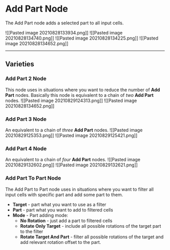 # Add Part Node
The Add Part node adds a selected part to all input cells.

![[Pasted image 20210828133934.png]]
![[Pasted image 20210828134740.png]]
![[Pasted image 20210828134225.png]]
![[Pasted image 20210828134652.png]]

---

## Varieties 
### Add Part 2 Node
This node uses in situations where you want to reduce the number of **Add Part** nodes. Basically this node is equivalent to a chain of *two* **Add Part** nodes.
![[Pasted image 20210829124313.png]]
![[Pasted image 20210828134652.png]]


### Add Part 3 Node
An equivalent to a chain of *three* **Add Part** nodes.
![[Pasted image 20210829125353.png]]
![[Pasted image 20210829125421.png]]

### Add Part 4 Node
An equivalent to a chain of *four* **Add Part** nodes.
![[Pasted image 20210829132602.png]]
![[Pasted image 20210829132621.png]]

### Add Part To Part Node
The Add Part to Part node uses in situations where you want to filter all input cells with specific part and add some part to them. 
- **Target** - part what you want to use as a filter
- **Part** - part what you want to add to filtered cells
- **Mode** - Part adding mode: 
	- **No Rotation** - just add a part to filtered cells
	- **Rotate Only Target** - include all possible rotations of the target part to the filter
	- **Rotate Target And Part** - filter all possible rotations of the target and add relevant rotation offset to the part. 